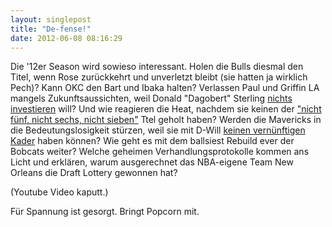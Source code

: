 ```yaml
---
layout: singlepost
title: "De-fense!"
date: 2012-06-08 08:16:29
---
```


Die '12er Season wird sowieso interessant. Holen die Bulls diesmal den Titel, wenn Rose zurückkehrt und unverletzt bleibt (sie hatten ja wirklich Pech)? Kann OKC den Bart und Ibaka halten? Verlassen Paul und Griffin LA mangels Zukunftsaussichten, weil Donald "Dagobert" Sterling [nichts investieren](http://espn.go.com/los-angeles/nba/story/_/id/7984737/vinny-del-negro-return-los-angeles-clippers-coach-2012-13) will? Und wie reagieren die Heat, nachdem sie keinen der ["nicht fünf, nicht sechs, nicht sieben"](http://www.youtube.com/watch?v=swfD5uFSg_E) Ttel geholt haben? Werden die Mavericks in die Bedeutungslosigkeit stürzen, weil sie mit D-Will [keinen vernünftigen Kader](http://go-to-guys.de/Wordpress/2012/05/17/facebox-dallas-mavericks/) haben können? Wie geht es mit dem ballsiest Rebuild ever der Bobcats weiter? Welche geheimen Verhandlungsprotokolle kommen ans Licht und erklären, warum ausgerechnet das NBA-eigene Team New Orleans die Draft Lottery gewonnen hat?

(Youtube Video kaputt.)

Für Spannung ist gesorgt. Bringt Popcorn mit.